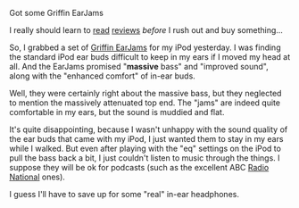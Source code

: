 Got some Griffin EarJams

I really should learn to [read][1] [reviews][2] _before_ I rush out
and buy something...

So, I grabbed a set of [Griffin EarJams][3] for my iPod yesterday. I
was finding the standard iPod ear buds difficult to keep in my ears if
I moved my head at all. And the EarJams promised "**massive** bass"
and "improved sound", along with the "enhanced comfort" of in-ear
buds.

Well, they were certainly right about the massive bass, but they
neglected to mention the massively attenuated top end. The "jams" are
indeed quite comfortable in my ears, but the sound is muddied and
flat. 

It's quite disappointing, because I wasn't unhappy with the sound
quality of the ear buds that came with my iPod, I just wanted them to
stay in my ears while I walked. But even after playing with the "eq"
settings on the iPod to pull the bass back a bit, I just couldn't
listen to music through the things. I suppose they will be ok for
podcasts (such as the excellent ABC [Radio National][4] ones).

I guess I'll have to save up for some "real" in-ear headphones.

[1]: http://www.neilturner.me.uk/2005/Apr/21/griffin_earjams_review.html
[2]: http://www.the-gadgeteer.com/griffintechnology-earjams-review.html
[3]: http://www.griffintechnology.com/products/earjams/
[4]: http://www.abc.net.au/rn/podcast/default.htm
